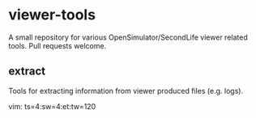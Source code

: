 # viewer-tools #

A small repository for various OpenSimulator/SecondLife viewer related tools.  Pull requests welcome.

## extract ##

Tools for extracting information from viewer produced files (e.g. logs).

vim: ts=4:sw=4:et:tw=120
